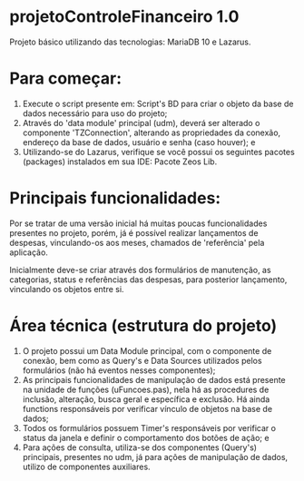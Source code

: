 # projetoControleFinanceiro 1.0
Projeto básico utilizando das tecnologias: MariaDB 10 e Lazarus. 

# Para começar:
  1. Execute o script presente em: Script's BD para criar o objeto da base de dados necessário para uso do projeto; 
  2. Através do 'data module' principal (udm), deverá ser alterado o componente 'TZConnection', alterando as propriedades da conexão, endereço da base de dados, usuário e senha (caso houver); e 
  4. Utilizando-se do Lazarus, verifique se você possui os seguintes pacotes (packages) instalados em sua IDE: Pacote Zeos Lib. 

# Principais funcionalidades:
  Por se tratar de uma versão inicial há muitas poucas funcionalidades presentes no projeto, porém, já é possível realizar lançamentos de despesas, vinculando-os aos meses, chamados de 'referência' pela aplicação.
  
  Inicialmente deve-se criar através dos formulários de manutenção, as categorias, status e referências das despesas, para posterior lançamento, vinculando os objetos entre si.
  
# Área técnica (estrutura do projeto)
  1. O projeto possui um Data Module principal, com o componente de conexão, bem como as Query's e Data Sources utilizados pelos formulários (não há eventos nesses componentes);
  2. As principais funcionalidades de manipulação de dados está presente na unidade de funções (uFuncoes.pas), nela há as procedures de inclusão, alteração, busca geral e específica e exclusão. Há ainda functions responsáveis por verificar vínculo de objetos na base de dados;
  3. Todos os formulários possuem Timer's responsáveis por verificar o status da janela e definir o comportamento dos botões de ação; e
  4. Para ações de consulta, utiliza-se dos componentes (Query's) principais, presentes no udm, já para ações de manipulação de dados, utilizo de componentes auxiliares.


  
  
  
  
  
  
 
